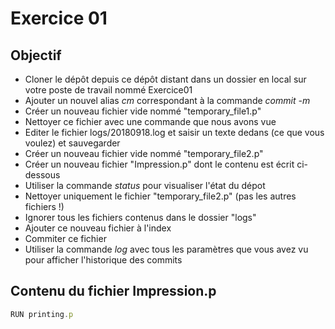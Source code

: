 # Exercice 01

## Objectif

- Cloner le dépôt depuis ce dépôt distant dans un dossier en local sur votre poste de travail nommé Exercice01
- Ajouter un nouvel alias *cm* correspondant à la commande *commit -m*
- Créer un nouveau fichier vide nommé "temporary_file1.p"
- Nettoyer ce fichier avec une commande que nous avons vue
- Editer le fichier logs/20180918.log et saisir un texte dedans (ce que vous voulez) et sauvegarder
- Créer un nouveau fichier vide nommé "temporary_file2.p"
- Créer un nouveau fichier "Impression.p" dont le contenu est écrit ci-dessous
- Utiliser la commande *status* pour visualiser l'état du dépot
- Nettoyer uniquement le fichier "temporary_file2.p" (pas les autres fichiers !)
- Ignorer tous les fichiers contenus dans le dossier "logs"
- Ajouter ce nouveau fichier à l'index
- Commiter ce fichier
- Utiliser la commande *log* avec tous les paramètres que vous avez vu pour afficher l'historique des commits

## Contenu du fichier Impression.p

```javascript
RUN printing.p

```
